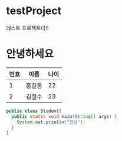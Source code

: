 # testProject
테스트 프로젝트다!!

# 안녕하세요

|번호|이름|나이|
|---|---|---|
|1|홍길동|22|
|2|김철수|23|

```java
public class Student{
  public static void main(String[] args) {
    System.out.println("안녕");
  }
}
